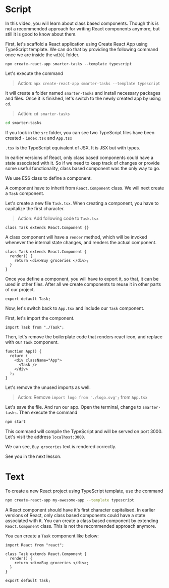 # Script

In this video, you will learn about class based components. Though this is not a recommended approach for writing React components anymore, but still it is good to know about them.

First, let's scaffold a React application using Create React App using TypeScript template. We can do that by providing the following command once we are inside the `wd301` folder.

`npx create-react-app smarter-tasks --template typescript`

Let's execute the command

> Action: `npx create-react-app smarter-tasks --template typescript`

It will create a folder named `smarter-tasks` and install necessary packages and files. Once it is finished, let's switch to the newly created app by using `cd`.

> Action: `cd smarter-tasks`

```sh
cd smarter-tasks
```

If you look in the `src` folder, you can see two TypeScript files have been created - `index.tsx` and `App.tsx`

`.tsx` is the TypeScript equivalent of JSX. It is JSX but with types.

In earlier versions of React, only class based components could have a state associated with it. So if we need to keep track of changes or provide some useful functionality, class based component was the only way to go.

We use ES6 class to define a component.

A component have to inherit from `React.Component` class. We will next create a `Task` component.

Let's create a new file `Task.tsx`. When creating a component, you have to capitalize the first character.

> Action: Add following code to `Task.tsx`

```tsx
class Task extends React.Component {}
```

A class component will have a `render` method, which will be invoked whenever the internal state changes, and renders the actual component.

```tsx
class Task extends React.Component {
  render() {
    return <div>Buy groceries </div>;
  }
}
```

Once you define a component, you will have to export it, so that, it can be used in other files. After all we create components to reuse it in other parts of our project.

```tsx
export default Task;
```

Now, let's switch back to `App.tsx` and include our `Task` component.

First, let's import the component.

```tsx
import Task from "./Task";
```

Then, let's remove the boilerplate code that renders react icon, and replace with our `Task` component.

```tsx
function App() {
  return (
    <div className="App">
      <Task />
    </div>
  );
}
```

Let's remove the unused imports as well.

> Action: Remove `import logo from './logo.svg';` from `App.tsx`

Let's save the file. And run our app. Open the terminal, change to `smarter-tasks`. Then execute the command

```sh
npm start
```

This command will compile the TypeScript and will be served on port 3000. Let's visit the address `localhost:3000`.

We can see, `Buy groceries` text is rendered correctly.

See you in the next lesson.

# Text

To create a new React project using TypeScript template, use the command

```sh
npx create-react-app my-awesome-app --template typescript
```

A React component should have it's first character capitalised. In earlier versions of React, only class based components could have a state associated with it. You can create a class based component by extending `React.Component` class. This is not the recommended approach anymore.

You can create a `Task` component like below:

```tsx
import React from "react";

class Task extends React.Component {
  render() {
    return <div>Buy groceries </div>;
  }
}

export default Task;
```

